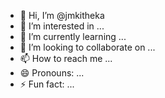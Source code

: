 - 👋 Hi, I’m @jmkitheka
- 👀 I’m interested in ...
- 🌱 I’m currently learning ...
- 💞️ I’m looking to collaborate on ...
- 📫 How to reach me ...
- 😄 Pronouns: ...
- ⚡ Fun fact: ...

<!---
jmkitheka/jmkitheka is a ✨ special ✨ repository because its `README.md` (this file) appears on your GitHub profile.
You can click the Preview link to take a look at your changes.
--->
